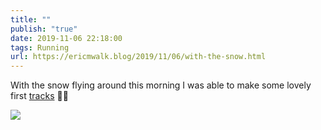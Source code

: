 ```yaml
---
title: ""
publish: "true"
date: 2019-11-06 22:18:00
tags: Running
url: https://ericmwalk.blog/2019/11/06/with-the-snow.html
---
```


With the snow flying around this morning I was able to make some lovely first [tracks](https://www.strava.com/activities/2845251222) 🏃‍♂️

![](https://ericmwalk.blog/uploads/2022/c06aeaf749.jpg)